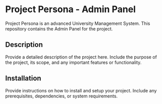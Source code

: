 # Project Persona - Admin Panel

Project Persona is an advanced University Management System. This repository contains the Admin Panel for the project.

## Description

Provide a detailed description of the project here. Include the purpose of the project, its scope, and any important features or functionality.

## Installation

Provide instructions on how to install and setup your project. Include any prerequisites, dependencies, or system requirements.
